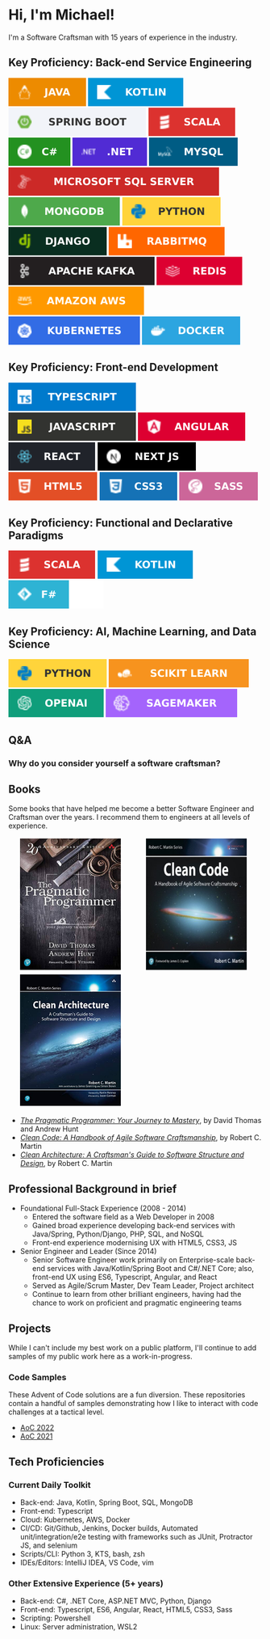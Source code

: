 Hi, I'm Michael!
==============================
I'm a Software Craftsman with 15 years of experience in the industry.

## Key Proficiency: Back-end Service Engineering
![Java](images/badges/java.svg)
![Kotlin](images/badges/kotlin.svg)
![Spring Boot](images/badges/springboot.svg)
![Scala](images/badges/scala.svg)
![C#](images/badges/c-sharp.svg)
![.NET](images/badges/dotnet.svg)
![MySQL](images/badges/mysql.svg)
![SQL Server](images/badges/sqlserver.svg)
![MongoDB](images/badges/mongo.svg)
![Python](images/badges/python.svg)
![django](images/badges/django.svg)
![RabbitMQ](images/badges/rabbitmq.svg)
![Apache Kafka](images/badges/kafka.svg)
![Redis](images/badges/redis.svg)
![AWS](images/badges/aws.svg)
![Kubernetes](images/badges/kubernetes.svg)
![Docker](images/badges/docker.svg)

## Key Proficiency: Front-end Development
![Typescript](images/badges/typescript.svg)
![Javascript](images/badges/javascript.svg)
![Angular](images/badges/angular.svg)
![React](images/badges/react.svg)
![NextJS](images/badges/nextjs.svg)
![HTML5](images/badges/html5.svg)
![CSS3](images/badges/css3.svg)
![Sass](images/badges/sass.svg)

## Key Proficiency: Functional and Declarative Paradigms ##
![Scala](images/badges/scala.svg)
![Kotlin](images/badges/kotlin.svg)
![F#](images/badges/f_sharp.svg)

## Key Proficiency: AI, Machine Learning, and Data Science ##
![Python](images/badges/python.svg)
![Scikit Learn](images/badges/scikit.svg)
![OpenAI](images/badges/openai.svg)
![Sagemaker](images/badges/sagemaker.svg)

## Q&A ##

### Why do you consider yourself a software craftsman? ###



## Books ##
Some books that have helped me become a better Software Engineer and Craftsman 
over the years.  I recommend them to engineers at all levels of experience.

<img src="images/pragmatic_programmer.jpg" alt="The Pragmatic Programmer" style="width:200px; height: 260px; margin: 0 20px; border: 3px solid #fff">
<img src="images/clean_code.jpg" alt="Clean Code" style="width:200px; height: 260px; margin: 0 20px; border: 3px solid #fff">
<img src="images/clean_architecture.jpg" alt="Clean Architecture" style="width:200px; height: 260px; margin: 0 20px; border: 3px solid #fff">

* *[The Pragmatic Programmer: Your Journey to Mastery](https://pragprog.com/titles/tpp20/the-pragmatic-programmer-20th-anniversary-edition/)*, by David Thomas and Andrew Hunt
* *[Clean Code: A Handbook of Agile Software Craftsmanship](https://www.oreilly.com/library/view/clean-code-a/9780136083238/)*, by Robert C. Martin
* *[Clean Architecture: A Craftsman's Guide to Software Structure and Design](https://www.oreilly.com/library/view/clean-architecture-a/9780134494272/)*, by Robert C. Martin











## Professional Background in brief ##
* Foundational Full-Stack Experience (2008 - 2014)
  * Entered the software field as a Web Developer in 2008
  * Gained broad experience developing back-end services with Java/Spring, Python/Django, PHP, SQL, and NoSQL
  * Front-end experience modernising UX with HTML5, CSS3, JS
* Senior Engineer and Leader (Since 2014)
  * Senior Software Engineer work primarily on Enterprise-scale back-end services with Java/Kotlin/Spring Boot and C#/.NET Core; also, front-end UX using ES6, Typescript, Angular, and React
  * Served as Agile/Scrum Master, Dev Team Leader, Project architect
  * Continue to learn from other brilliant engineers, having had the chance to work on proficient and pragmatic engineering teams

## Projects ##
While I can't include my best work on a public platform, I'll continue to add samples of my public work here as a work-in-progress.

### Code Samples ###
These Advent of Code solutions are a fun diversion. These repositories contain a handful of samples demonstrating how I like to interact with code challenges at a tactical level.
* [AoC 2022](https://github.com/engineerclark/advent-of-code-2022/)
* [AoC 2021](https://github.com/engineerclark/advent-of-code-2021/)

## Tech Proficiencies ##
### Current Daily Toolkit ###
* Back-end: Java, Kotlin, Spring Boot, SQL, MongoDB
* Front-end: Typescript
* Cloud: Kubernetes, AWS, Docker
* CI/CD: Git/Github, Jenkins, Docker builds, Automated unit/integration/e2e testing with frameworks such as JUnit, Protractor JS, and selenium
* Scripts/CLI: Python 3, KTS, bash, zsh
* IDEs/Editors: IntelliJ IDEA, VS Code, vim

### Other Extensive Experience (5+ years) ###
* Back-end: C#, .NET Core, ASP.NET MVC, Python, Django
* Front-end: Typescript, ES6, Angular, React, HTML5, CSS3, Sass
* Scripting: Powershell
* Linux: Server administration, WSL2

